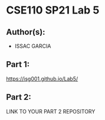 # CSE110 SP21 Lab 5

## Author(s):
- ISSAC GARCIA

## Part 1:

https://isg001.github.io/Lab5/

## Part 2:

LINK TO YOUR PART 2 REPOSITORY